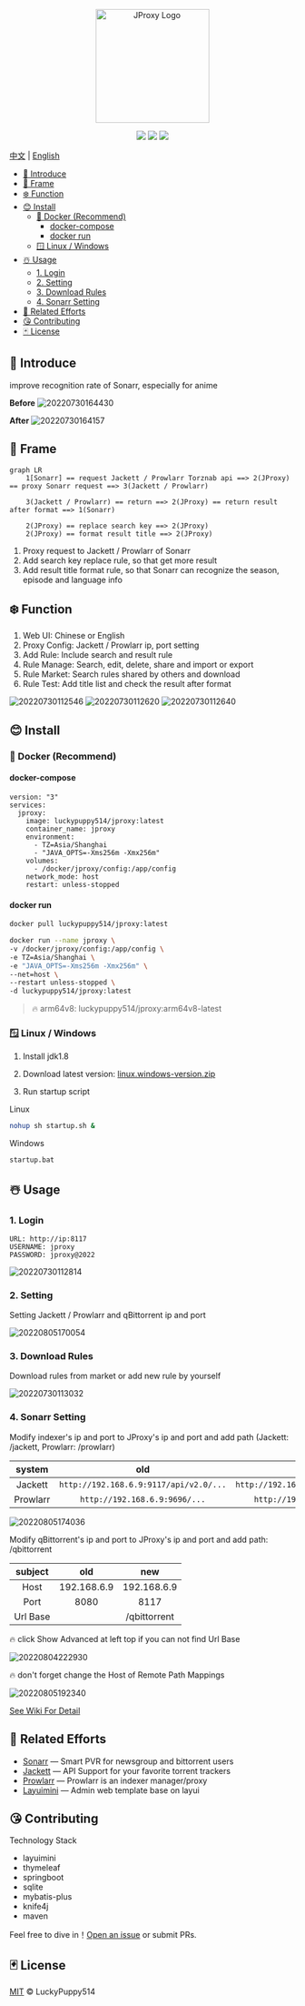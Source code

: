<p align="center">
  <a href="https://github.com/LuckyPuppy514/jproxy">
    <img alt="JProxy Logo" width="200" src="https://raw.githubusercontent.com/LuckyPuppy514/pic-bed/main/common/logo.png">
  </a>
</p>
<p align="center">
  <a href="https://github.com/LuckyPuppy514/jproxy"><img allt="stars" src="https://badgen.net/github/stars/LuckyPuppy514/jproxy"/></a>
  <a href="https://github.com/LuckyPuppy514/jproxy"><img allt="forks" src="https://badgen.net/github/forks/LuckyPuppy514/jproxy"/></a>
  <a href="./LICENSE"><img allt="MIT License" src="https://badgen.net/github/license/LuckyPuppy514/jproxy"/></a>
</p>

[中文](https://github.com/LuckyPuppy514/jproxy/blob/main/README.zh_CN.md) | [English](https://github.com/LuckyPuppy514/jproxy/blob/main/README.md)

- [🐳 Introduce](#-introduce)
- [👻 Frame](#-frame)
- [❄️ Function](#️-function)
- [😊 Install](#-install)
  - [🐳 Docker (Recommend)](#-docker-recommend)
    - [docker-compose](#docker-compose)
    - [docker run](#docker-run)
  - [🪟 Linux / Windows](#-linux--windows)
- [☃️ Usage](#️-usage)
  - [1. Login](#1-login)
  - [2. Setting](#2-setting)
  - [3. Download Rules](#3-download-rules)
  - [4. Sonarr Setting](#4-sonarr-setting)
- [👏 Related Efforts](#-related-efforts)
- [😘 Contributing](#-contributing)
- [🃏 License](#-license)

## 🐳 Introduce

improve recognition rate of Sonarr, especially for anime

**Before**
![20220730164430](https://raw.githubusercontent.com/LuckyPuppy514/pic-bed/main/common/20220730164430.png)

**After**
![20220730164157](https://raw.githubusercontent.com/LuckyPuppy514/pic-bed/main/common/20220730164157.png)

## 👻 Frame

```mermaid
graph LR
    1[Sonarr] == request Jackett / Prowlarr Torznab api ==> 2(JProxy) == proxy Sonarr request ==> 3(Jackett / Prowlarr) 

    3(Jackett / Prowlarr) == return ==> 2(JProxy) == return result after format ==> 1(Sonarr)
    
    2(JProxy) == replace search key ==> 2(JProxy)
    2(JProxy) == format result title ==> 2(JProxy)
```

1. Proxy request to Jackett / Prowlarr of Sonarr
2. Add search key replace rule, so that get more result
3. Add result title format rule, so that Sonarr can recognize the season, episode and language info

## ❄️ Function

1. Web UI: Chinese or English
2. Proxy Config: Jackett / Prowlarr ip, port setting
3. Add Rule: Include search and result rule
4. Rule Manage: Search, edit, delete, share and import or export
5. Rule Market: Search rules shared by others and download
6. Rule Test: Add title list and check the result after format

![20220730112546](https://raw.githubusercontent.com/LuckyPuppy514/pic-bed/main/common/20220730112546.png)
![20220730112620](https://raw.githubusercontent.com/LuckyPuppy514/pic-bed/main/common/20220730112620.png)
![20220730112640](https://raw.githubusercontent.com/LuckyPuppy514/pic-bed/main/common/20220730112640.png)

## 😊 Install

### 🐳 Docker (Recommend)

#### docker-compose

```text
version: "3"
services:
  jproxy:
    image: luckypuppy514/jproxy:latest
    container_name: jproxy
    environment:
      - TZ=Asia/Shanghai
      - "JAVA_OPTS=-Xms256m -Xmx256m"
    volumes:
      - /docker/jproxy/config:/app/config
    network_mode: host
    restart: unless-stopped
```

#### docker run

```bash
docker pull luckypuppy514/jproxy:latest
```

```bash
docker run --name jproxy \
-v /docker/jproxy/config:/app/config \
-e TZ=Asia/Shanghai \
-e "JAVA_OPTS=-Xms256m -Xmx256m" \
--net=host \
--restart unless-stopped \
-d luckypuppy514/jproxy:latest
```

> 🔥 arm64v8: luckypuppy514/jproxy:arm64v8-latest

### 🪟 Linux / Windows

1. Install jdk1.8
   >
2. Download latest version: [linux.windows-version.zip](https://github.com/LuckyPuppy514/jproxy/releases)
   >
3. Run startup script

Linux

```bash
nohup sh startup.sh &
```

Windows

```bat
startup.bat
```

## ☃️ Usage

### 1. Login

```text
URL: http://ip:8117
USERNAME: jproxy
PASSWORD: jproxy@2022
```

![20220730112814](https://raw.githubusercontent.com/LuckyPuppy514/pic-bed/main/common/20220730112814.png)

### 2. Setting

Setting Jackett / Prowlarr and qBittorrent ip and port

![20220805170054](https://raw.githubusercontent.com/LuckyPuppy514/pic-bed/main/common/20220805170054.png)

### 3. Download Rules

Download rules from market or add new rule by yourself

![20220730113032](https://raw.githubusercontent.com/LuckyPuppy514/pic-bed/main/common/20220730113032.png)

### 4. Sonarr Setting

Modify indexer's ip and port to JProxy's ip and port and add path (Jackett: /jackett, Prowlarr: /prowlarr)

| system | old | new |
| :---: | :---: | :---: |
| Jackett | `http://192.168.6.9:9117/api/v2.0/...` | `http://192.168.6.9:8117/jackett/api/v2.0/...` |
| Prowlarr | `http://192.168.6.9:9696/...` | `http://192.168.6.9:8117/prowlarr/...` |

![20220805174036](https://raw.githubusercontent.com/LuckyPuppy514/pic-bed/main/common/20220805174036.png)

Modify qBittorrent's ip and port to JProxy's ip and port and add path: /qbittorrent

| subject | old | new |
| :---: | :---: | :---: |
| Host | 192.168.6.9 | 192.168.6.9 |
| Port | 8080 | 8117 |
| Url Base | | /qbittorrent |

🔥 click Show Advanced at left top if you can not find Url Base

![20220804222930](https://raw.githubusercontent.com/LuckyPuppy514/pic-bed/main/common/20220804222930.png)

🔥 don't forget change the Host of Remote Path Mappings

![20220805192340](https://raw.githubusercontent.com/LuckyPuppy514/pic-bed/main/common/20220805192340.png)

[See Wiki For Detail](https://github.com/LuckyPuppy514/jproxy/wiki)

## 👏 Related Efforts

- [Sonarr](https://github.com/Sonarr/Sonarr) — Smart PVR for newsgroup and bittorrent users
- [Jackett](https://github.com/Jackett/Jackett) — API Support for your favorite torrent trackers
- [Prowlarr](https://github.com/Prowlarr/Prowlarr) — Prowlarr is an indexer manager/proxy
- [Layuimini](https://github.com/zhongshaofa/layuimini) — Admin web template base on layui

## 😘 Contributing

Technology Stack

- layuimini
- thymeleaf
- springboot
- sqlite
- mybatis-plus
- knife4j
- maven

Feel free to dive in！[Open an issue](https://github.com/LuckyPuppy514/Play-With-MPV/issues/new) or submit PRs.

## 🃏 License

[MIT](https://github.com/LuckyPuppy514/jproxy/blob/main/LICENSE) © LuckyPuppy514
